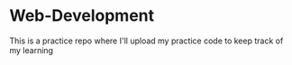 # Web-Development
This is a practice repo where I'll upload my practice code to keep track of my learning
